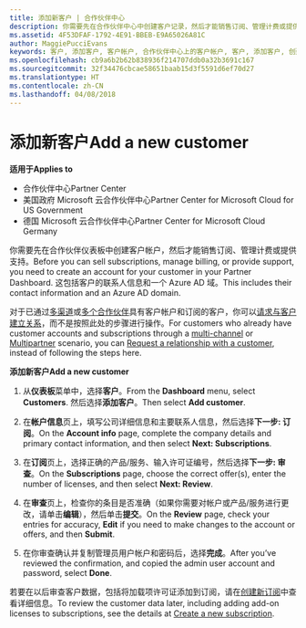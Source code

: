 ```yaml
---
title: 添加新客户 | 合作伙伴中心
description: 你需要先在合作伙伴中心中创建客户记录，然后才能销售订阅、管理计费或提供支持。 这包括客户的联系人信息和一个 Azure AD 域。
ms.assetid: 4F53DFAF-1792-4E91-BBEB-E9A65026A81C
author: MaggiePucciEvans
keywords: 客户, 添加客户, 客户帐户, 合作伙伴中心上的客户帐户, 客户, 添加客户, 创建客户帐户
ms.openlocfilehash: cb9a6b2b62b838936f214707ddb0a32b3691c167
ms.sourcegitcommit: 32f34476cbcae58651baab15d3f5591d6ef70d27
ms.translationtype: HT
ms.contentlocale: zh-CN
ms.lasthandoff: 04/08/2018
---
```

# <a name="add-a-new-customer"></a><span data-ttu-id="ca8ec-105">添加新客户</span><span class="sxs-lookup"><span data-stu-id="ca8ec-105">Add a new customer</span></span>

**<span data-ttu-id="ca8ec-106">适用于</span><span class="sxs-lookup"><span data-stu-id="ca8ec-106">Applies to</span></span>**

-  <span data-ttu-id="ca8ec-107">合作伙伴中心</span><span class="sxs-lookup"><span data-stu-id="ca8ec-107">Partner Center</span></span>
-  <span data-ttu-id="ca8ec-108">美国政府 Microsoft 云合作伙伴中心</span><span class="sxs-lookup"><span data-stu-id="ca8ec-108">Partner Center for Microsoft Cloud for US Government</span></span>
-  <span data-ttu-id="ca8ec-109">德国 Microsoft 云合作伙伴中心</span><span class="sxs-lookup"><span data-stu-id="ca8ec-109">Partner Center for Microsoft Cloud Germany</span></span>


<span data-ttu-id="ca8ec-110">你需要先在合作伙伴仪表板中创建客户帐户，然后才能销售订阅、管理计费或提供支持。</span><span class="sxs-lookup"><span data-stu-id="ca8ec-110">Before you can sell subscriptions, manage billing, or provide support, you need to create an account for your customer in your Partner Dashboard.</span></span> <span data-ttu-id="ca8ec-111">这包括客户的联系人信息和一个 Azure AD 域。</span><span class="sxs-lookup"><span data-stu-id="ca8ec-111">This includes their contact information and an Azure AD domain.</span></span>

<span data-ttu-id="ca8ec-112">对于已通过[多渠道](multichannel.md)或[多个合作伙伴](multipartner.md)具有客户帐户和订阅的客户，你可以[请求与客户建立关系](request-a-relationship-with-a-customer.md)，而不是按照此处的步骤进行操作。</span><span class="sxs-lookup"><span data-stu-id="ca8ec-112">For customers who already have customer accounts and subscriptions through a [multi-channel](multichannel.md) or [Multipartner](multipartner.md) scenario, you can [Request a relationship with a customer](request-a-relationship-with-a-customer.md), instead of following the steps here.</span></span>

**<span data-ttu-id="ca8ec-113">添加新客户</span><span class="sxs-lookup"><span data-stu-id="ca8ec-113">Add a new customer</span></span>**

1.  <span data-ttu-id="ca8ec-114">从**仪表板**菜单中，选择**客户**。</span><span class="sxs-lookup"><span data-stu-id="ca8ec-114">From the **Dashboard** menu, select **Customers**.</span></span> <span data-ttu-id="ca8ec-115">然后选择**添加客户**。</span><span class="sxs-lookup"><span data-stu-id="ca8ec-115">Then select **Add customer**.</span></span>

2.  <span data-ttu-id="ca8ec-116">在**帐户信息**页上，填写公司详细信息和主要联系人信息，然后选择**下一步: 订阅**。</span><span class="sxs-lookup"><span data-stu-id="ca8ec-116">On the **Account info** page, complete the company details and primary contact information, and then select **Next: Subscriptions**.</span></span>

3.  <span data-ttu-id="ca8ec-117">在**订阅**页上，选择正确的产品/服务、输入许可证编号，然后选择**下一步: 审查**。</span><span class="sxs-lookup"><span data-stu-id="ca8ec-117">On the **Subscriptions** page, choose the correct offer(s), enter the number of licenses, and then select **Next: Review**.</span></span>

4.  <span data-ttu-id="ca8ec-118">在**审查**页上，检查你的条目是否准确（如果你需要对帐户或产品/服务进行更改，请单击**编辑**），然后单击**提交**。</span><span class="sxs-lookup"><span data-stu-id="ca8ec-118">On the **Review** page, check your entries for accuracy, **Edit** if you need to make changes to the account or offers, and then **Submit**.</span></span>

5.  <span data-ttu-id="ca8ec-119">在你审查确认并复制管理员用户帐户和密码后，选择**完成**。</span><span class="sxs-lookup"><span data-stu-id="ca8ec-119">After you’ve reviewed the confirmation, and copied the admin user account and password, select **Done**.</span></span>

<span data-ttu-id="ca8ec-120">若要在以后审查客户数据，包括将加载项许可证添加到订阅，请在[创建新订阅](create-a-new-subscription.md)中查看详细信息。</span><span class="sxs-lookup"><span data-stu-id="ca8ec-120">To review the customer data later, including adding add-on licenses to subscriptions, see the details at [Create a new subscription](create-a-new-subscription.md).</span></span>

 

 



